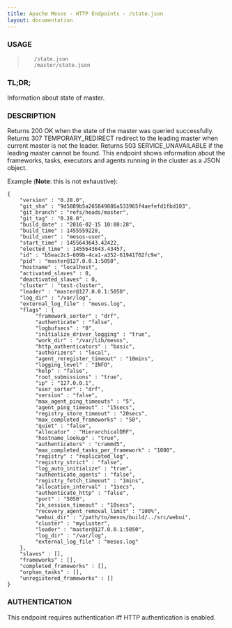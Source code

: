 ```yaml
---
title: Apache Mesos - HTTP Endpoints - /state.json
layout: documentation
---
```

<!--- This is an automatically generated file. DO NOT EDIT! --->

### USAGE ###
>        /state.json
>        /master/state.json

### TL;DR; ###
Information about state of master.

### DESCRIPTION ###
Returns 200 OK when the state of the master was queried successfully.
Returns 307 TEMPORARY_REDIRECT redirect to the leading master when
current master is not the leader.
Returns 503 SERVICE_UNAVAILABLE if the leading master cannot be
found.
This endpoint shows information about the frameworks, tasks,
executors and agents running in the cluster as a JSON object.

Example (**Note**: this is not exhaustive):

```
{
    "version" : "0.28.0",
    "git_sha" : "9d5889b5a265849886a533965f4aefefd1fbd103",
    "git_branch" : "refs/heads/master",
    "git_tag" : "0.28.0",
    "build_date" : "2016-02-15 10:00:28",
    "build_time" : 1455559228,
    "build_user" : "mesos-user",
    "start_time" : 1455643643.42422,
    "elected_time" : 1455643643.43457,
    "id" : "b5eac2c5-609b-4ca1-a352-61941702fc9e",
    "pid" : "master@127.0.0.1:5050",
    "hostname" : "localhost",
    "activated_slaves" : 0,
    "deactivated_slaves" : 0,
    "cluster" : "test-cluster",
    "leader" : "master@127.0.0.1:5050",
    "log_dir" : "/var/log",
    "external_log_file" : "mesos.log",
    "flags" : {
         "framework_sorter" : "drf",
         "authenticate" : "false",
         "logbufsecs" : "0",
         "initialize_driver_logging" : "true",
         "work_dir" : "/var/lib/mesos",
         "http_authenticators" : "basic",
         "authorizers" : "local",
         "agent_reregister_timeout" : "10mins",
         "logging_level" : "INFO",
         "help" : "false",
         "root_submissions" : "true",
         "ip" : "127.0.0.1",
         "user_sorter" : "drf",
         "version" : "false",
         "max_agent_ping_timeouts" : "5",
         "agent_ping_timeout" : "15secs",
         "registry_store_timeout" : "20secs",
         "max_completed_frameworks" : "50",
         "quiet" : "false",
         "allocator" : "HierarchicalDRF",
         "hostname_lookup" : "true",
         "authenticators" : "crammd5",
         "max_completed_tasks_per_framework" : "1000",
         "registry" : "replicated_log",
         "registry_strict" : "false",
         "log_auto_initialize" : "true",
         "authenticate_agents" : "false",
         "registry_fetch_timeout" : "1mins",
         "allocation_interval" : "1secs",
         "authenticate_http" : "false",
         "port" : "5050",
         "zk_session_timeout" : "10secs",
         "recovery_agent_removal_limit" : "100%",
         "webui_dir" : "/path/to/mesos/build/../src/webui",
         "cluster" : "mycluster",
         "leader" : "master@127.0.0.1:5050",
         "log_dir" : "/var/log",
         "external_log_file" : "mesos.log"
    },
    "slaves" : [],
    "frameworks" : [],
    "completed_frameworks" : [],
    "orphan_tasks" : [],
    "unregistered_frameworks" : []
}
```


### AUTHENTICATION ###
This endpoint requires authentication iff HTTP authentication is
enabled.